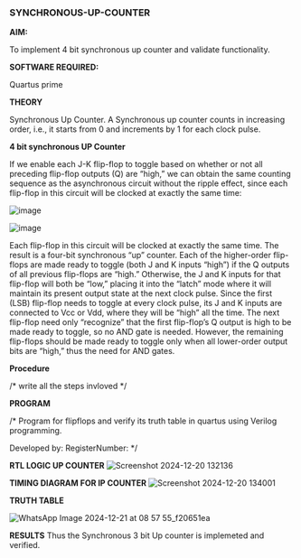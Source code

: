 ### SYNCHRONOUS-UP-COUNTER

**AIM:**

To implement 4 bit synchronous up counter and validate functionality.

**SOFTWARE REQUIRED:**

Quartus prime

**THEORY**

Synchronous Up Counter. A Synchronous up counter counts in increasing order, i.e., it starts from 0 and increments by 1 for each clock pulse.

**4 bit synchronous UP Counter**

If we enable each J-K flip-flop to toggle based on whether or not all preceding flip-flop outputs (Q) are “high,” we can obtain the same counting sequence as the asynchronous circuit without the ripple effect, since each flip-flop in this circuit will be clocked at exactly the same time:

![image](https://github.com/naavaneetha/SYNCHRONOUS-UP-COUNTER/assets/154305477/d5db3fa0-e413-404c-b80e-b2f39d82e7e8)


![image](https://github.com/naavaneetha/SYNCHRONOUS-UP-COUNTER/assets/154305477/52cb61eb-d04b-442d-810c-31185a68410b)

Each flip-flop in this circuit will be clocked at exactly the same time.
The result is a four-bit synchronous “up” counter. Each of the higher-order flip-flops are made ready to toggle (both J and K inputs “high”) if the Q outputs of all previous flip-flops are “high.”
Otherwise, the J and K inputs for that flip-flop will both be “low,” placing it into the “latch” mode where it will maintain its present output state at the next clock pulse.
Since the first (LSB) flip-flop needs to toggle at every clock pulse, its J and K inputs are connected to Vcc or Vdd, where they will be “high” all the time.
The next flip-flop need only “recognize” that the first flip-flop’s Q output is high to be made ready to toggle, so no AND gate is needed.
However, the remaining flip-flops should be made ready to toggle only when all lower-order output bits are “high,” thus the need for AND gates.

**Procedure**

/* write all the steps invloved */

**PROGRAM**

/* Program for flipflops and verify its truth table in quartus using Verilog programming. 

Developed by: RegisterNumber:
*/

**RTL LOGIC UP COUNTER**
![Screenshot 2024-12-20 132136](https://github.com/user-attachments/assets/8c08df53-ed4e-4e8c-95ba-eef5773897f6)

**TIMING DIAGRAM FOR IP COUNTER**
![Screenshot 2024-12-20 134001](https://github.com/user-attachments/assets/b4f65162-3619-4136-817e-febc409839b4)

**TRUTH TABLE**

![WhatsApp Image 2024-12-21 at 08 57 55_f20651ea](https://github.com/user-attachments/assets/233ac69f-a341-4be1-8757-b6ad53de513e)


**RESULTS**
Thus the Synchronous 3 bit Up counter is implemeted and verified.
